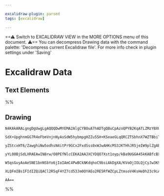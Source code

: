 ```yaml
---

excalidraw-plugin: parsed
tags: [excalidraw]

---
```

==⚠  Switch to EXCALIDRAW VIEW in the MORE OPTIONS menu of this document. ⚠== You can decompress Drawing data with the command palette: 'Decompress current Excalidraw file'. For more info check in plugin settings under 'Saving'


# Excalidraw Data

## Text Elements
%%
## Drawing
```compressed-json
N4KAkARALgngDgUwgLgAQQQDwMYEMA2AlgCYBOuA7hADTgQBuCpAzoQPYB2KqATLZMzYBXUtiRoIACyhQ4zZAHoFAc0JRJQgEYA6bGwC2CgF7N6hbEcK4OCtptbErHALRY8RMpWdx8Q1TdIEfARcZgRmBShcZQUebQAObQBmGjoghH0EDihmbgBtcDBQMBKIEm4IAAkKBEkARQBOAE1lVJLIWEQKqCwoNtLMbmcARgAWUe0ABiSGhoBWOeGZ4YA2

SdX+UpghnmGG7R4eFbmVnjnNyAoSdW5hybmpgHZZu55H+KSeaeGLqQRCZTSbhnX7WZTBbiTX7MKCkNgAawQAGE2Pg2KQKgBiYYIHE4/qQTS4bDw5RwoQcYgotEYiSw6zMOC4QLZAkQABmhHw+AAyrAIRJBB42TC4YiAOrXSTA6GwhEIPkwAXoIXlX7kwEccK5NA/QqQNhM7Bqba6yZQ/UQMnCOAASWIOtQeQAur92eRMvbuBwhNzfoRKVgKrhJmz

yZStcxHT6/ZawghiNw5odhsN4itPr9GCx2FxdSss0xWJwAHKcMS3JKTHhJR5jeIW9plZgAEXSPUTaFhQgQv00wkpAFFgplstHffhfkI4MRcB3bo9RnsVs94uMkgXLUQOPDvRPfmiSQnuOyCGFfj1MH0JNo3AQSOQqOrKAAVXoVW84e+eJ+W9mcKAeUIIxxF4RtSn/bIADFcH0LlTVQc5LUvKAAEEiGUPN0GCdk+kLUgoHMAh0IBLDoENNk9GyXAA

yYL00BjSdLXRAEAwIN8rw/O8PEfNlcCEKA2AAJXCYDQO7Xst1oyp/kBa9UGGA45kKABfcBXToXA4DgPk51A4oOkkDJQIgDCgU2BhCAQCgACFiVJcMqVRdEsXZNz3P6CBsBEFkoFtHp9D5MVkWc2l0GxXFIs87zSF8/yMjsklrQpJyaW6cgOEZZksjwwovJ8nL4v0KCuV5fkTNVRMLJiuKAqC+VJWIG40D4PKasKuq5URRVlQgSrooK7IiqE4RNW1

W5qsGvyAoAeSNE1bnNSbYo6jIoIAmC4PwBCkNKdqhoC9bsiAkDgXA/KVoOjIOLQjCyJw3K9qmordII1DYrYCgjNwTtUEY5baoyQdKXeuEvpCX6IGZMGBsu6aMlBz6X3gEzHM85hsDhbkAA1uFOfZdoETHUXwJpuFGR4kiU95hhBPKjDYAxuAMyB6AIHtblUgHVv0EaUsjR0IDRiyyRIE7QK+EXSDFno4CTKWSAAWTYYgEGB3BNGCX7T3wc88tF1K

XLQFmIBs1FIdIZQiQACl2R5qF4YZ7cd53Jm0OYAEo2RE5RfWZCpLZtmsoV4KsHeDh23c9iAubaqb6sRObCM4cdYwgj0EBEwNpY4VpjctLINa17gJN+bAiDlrtSB7X4OFg8Tq8kpthCgbcG57WPSjsAArBBsByHk67gZXVfVzXjzQHW9dKYlCMYF9GfwZnkJRiowmCfvc0ooQYQMZGugY/ctzYI9tbPJvSnwUI0M3+fF73blVPAFT+A5LlwmZtSVK

AA==
```
%%